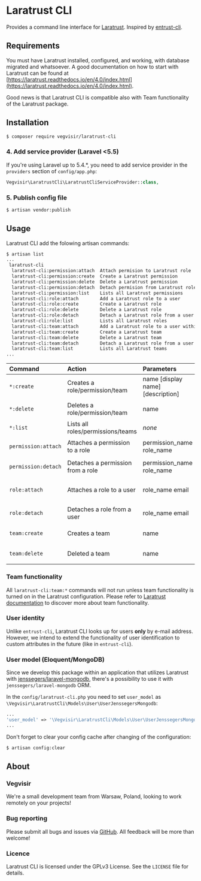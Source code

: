 # Laratrust CLI

Provides a command line interface for [Laratrust](https://github.com/santigarcor/laratrust). Inspired by [entrust-cli](https://github.com/LinearSoft/entrust-cli).

## Requirements

You must have Laratrust installed, configured, and working, with database migrated and whatsoever. A good documentation on how to start with Laratrust can be found at [https://laratrust.readthedocs.io/en/4.0/index.html](https://laratrust.readthedocs.io/en/4.0/index.html).

Good news is that Laratrust CLI is compatible also with Team functionality of the Laratrust package.

## Installation

```bash
$ composer require vegvisir/laratrust-cli
```

### 4. Add service provider (Laravel <5.5)

If you're using Laravel up to 5.4.*, you need to add service provider in the `providers` section of `config/app.php`:

```php
Vegvisir\LaratrustCli\LaratrustCliServiceProvider::class,
```

### 5. Publish config file

```bash
$ artisan vendor:publish
```

## Usage

Laratrust CLI add the folowing artisan commands:

```bash
$ artisan list
...
 laratrust-cli
  laratrust-cli:permission:attach  Attach permision to Laratrust role
  laratrust-cli:permission:create  Create a Laratrust permission
  laratrust-cli:permission:delete  Delete a Laratrust permission
  laratrust-cli:permission:detach  Detach permision from Laratrust role
  laratrust-cli:permission:list    Lists all Laratrust permissions
  laratrust-cli:role:attach        Add a Laratrust role to a user
  laratrust-cli:role:create        Create a Laratrust role
  laratrust-cli:role:delete        Delete a Laratrust role
  laratrust-cli:role:detach        Detach a Laratrust role from a user
  laratrust-cli:role:list          Lists all Laratrust roles
  laratrust-cli:team:attach        Add a Laratrust role to a user within a team
  laratrust-cli:team:create        Create a Laratrust team
  laratrust-cli:team:delete        Delete a Laratrust team
  laratrust-cli:team:detach        Detach a Laratrust role from a user within a team
  laratrust-cli:team:list          Lists all Laratrust teams
...
```
| Command             | Action                                    | Parameters                        | Example                                            |
|:--------------------|:------------------------------------------|:----------------------------------|:---------------------------------------------------|
| `*:create`          | Creates a role/permission/team            | name [display name] [description] | `laratrust-cli:role:create myrole "My Role"`       |
| `*:delete`          | Deletes a role/permission/team            | name                              | `laratrust-cli:permission:delete perm1`            |
| `*:list`            | Lists all roles/permissions/teams         | _none_                            | `laratrust-cli:role:list`                          |
| `permission:attach` | Attaches a permission to a role           | permission_name role_name         | `laratrust-cli:permission:attach perm1 myrole`     |
| `permission:detach` | Detaches a permission from a role         | permission_name role_name         | `laratrust-cli:permission:detach perm1 myrole`     |
| `role:attach`       | Attaches a role to a user                 | role_name email                   | `laratrust-cli:role:attach myrole user2@gmail.com` |
| `role:detach`       | Detaches a role from a user               | role_name email                   | `laratrust-cli:role:detach myrole user2`           |
| `team:create`       | Creates a team                            | name                              | `laratrust-cli:team:create myteam`                 |
| `team:delete`       | Deleted a team                            | name                              | `laratrust-cli:team:delete myteam`                 |

### Team functionality

All `laratrust-cli:team:*` commands will not run unless team functionality is turned on in the Laratrust configuration. Please refer to [Laratrust documentation](https://laratrust.readthedocs.io/en/4.0/usage/concepts.html#teams) to discover more about team functionality.

### User identity

Unlike `entrust-cli`, Laratrust CLI looks up for users **only** by e-mail address. However, we intend to extend the functionality of user identification to custom attributes in the future (like in `entrust-cli`).

### User model (Eloquent/MongoDB)

Since we develop this package within an application that utilizes Laratrust with [jenssegers/laravel-mongodb](https://github.com/jenssegers/laravel-mongodb), there's a possibility to use it with `jenssegers/laravel-mongodb` ORM.

In the `config/laratrust-cli.php` you need to set `user_model` as `\Vegvisir\LaratrustCli\Models\User\UserJenssegersMongodb`:

```php
...
'user_model' => '\Vegvisir\LaratrustCli\Models\User\UserJenssegersMongodb'
...
```

Don't forget to clear your config cache after changing of the configuration:

```bash
$ artisan config:clear
```

## About

### Vegvisir

We're a small development team from Warsaw, Poland, looking to work remotely on your projects! 

### Bug reporting

Please submit all bugs and issues via [GitHub](https://github.com/vegvisir-for-all/laratrust-cli/issues). All feedback will be more than welcome!

### Licence

Laratrust CLI is licensed under the GPLv3 License. See the `LICENSE` file for details.

